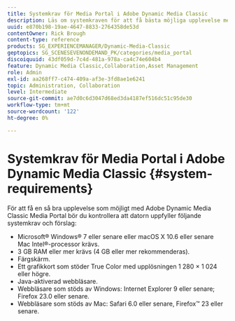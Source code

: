 ```yaml
---
title: Systemkrav för Media Portal i Adobe Dynamic Media Classic
description: Läs om systemkraven för att få bästa möjliga upplevelse med Media Portal i Adobe Dynamic Media Classic.
uuid: e870b198-19ae-4647-8833-2764358de53d
contentOwner: Rick Brough
content-type: reference
products: SG_EXPERIENCEMANAGER/Dynamic-Media-Classic
geptopics: SG_SCENESEVENONDEMAND_PK/categories/media_portal
discoiquuid: 43df059d-7c4d-481a-978a-ca4c74e604b4
feature: Dynamic Media Classic,Collaboration,Asset Management
role: Admin
exl-id: aa268ff7-c474-409a-af3e-3fd8ae1e6241
topic: Administration, Collaboration
level: Intermediate
source-git-commit: ae7d0c6d3047d68ed3da4187ef516dc51c95de30
workflow-type: tm+mt
source-wordcount: '122'
ht-degree: 0%

---
```


# Systemkrav för Media Portal i Adobe Dynamic Media Classic {#system-requirements}

För att få en så bra upplevelse som möjligt med Adobe Dynamic Media Classic Media Portal bör du kontrollera att datorn uppfyller följande systemkrav och förslag:

* Microsoft® Windows® 7 eller senare eller macOS X 10.6 eller senare Mac Intel®-processor krävs.
* 3 GB RAM eller mer krävs (4 GB eller mer rekommenderas).
* Färgskärm.
* Ett grafikkort som stöder True Color med upplösningen 1 280 × 1 024 eller högre.
* Java-aktiverad webbläsare.
* Webbläsare som stöds av Windows: Internet Explorer 9 eller senare; Firefox 23.0 eller senare.
* Webbläsare som stöds av Mac: Safari 6.0 eller senare, Firefox™ 23 eller senare.
